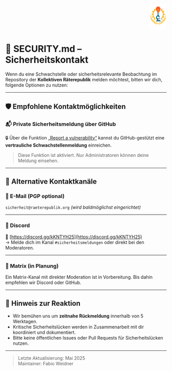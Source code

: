<p align="right">
  <img src="https://raw.githubusercontent.com/hades-dux/Kollektive-Raeterepublik/main/Meta_und_Systemstruktur/logo_offiziell.png" alt="Logo der Kollektiven Räterepublik" height="80">
</p>

# 🔐 SECURITY.md – Sicherheitskontakt

Wenn du eine Schwachstelle oder sicherheitsrelevante Beobachtung im Repository der **Kollektiven Räterepublik** melden möchtest, bitten wir dich, folgende Optionen zu nutzen:

---

## 🛡️ Empfohlene Kontaktmöglichkeiten

### 📬 Private Sicherheitsmeldung über GitHub
🔒 Über die Funktion [„Report a vulnerability“](https://github.com/hades-dux/Kollektive-Raeterepublik/security/advisories) kannst du GitHub-gestützt eine **vertrauliche Schwachstellenmeldung** einreichen.

> Diese Funktion ist aktiviert. Nur Administratoren können deine Meldung einsehen.

---

## 🔄 Alternative Kontaktkanäle

### 📧 E-Mail (PGP optional)
`sicherheit@raeterepublik.org` *(wird baldmöglichst eingerichtet)*

---

### 💬 Discord
🔗 [https://discord.gg/kKNTYH25](https://discord.gg/kKNTYH25)  
→ Melde dich im Kanal `#sicherheitsmeldungen` oder direkt bei den Moderatoren.

---

### 🧪 Matrix (in Planung)
Ein Matrix-Kanal mit direkter Moderation ist in Vorbereitung. Bis dahin empfehlen wir Discord oder GitHub.

---

## 📝 Hinweis zur Reaktion

- Wir bemühen uns um **zeitnahe Rückmeldung** innerhalb von 5 Werktagen.
- Kritische Sicherheitslücken werden in Zusammenarbeit mit dir koordiniert und dokumentiert.
- Bitte keine öffentlichen Issues oder Pull Requests für Sicherheitslücken nutzen.

---

> Letzte Aktualisierung: Mai 2025  
> Maintainer: Fabio Weidner

